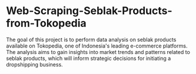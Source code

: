 # Web-Scraping-Seblak-Products-from-Tokopedia
The goal of this project is to perform data analysis on seblak products available on Tokopedia, one of Indonesia's leading e-commerce platforms. The analysis aims to gain insights into market trends and patterns related to seblak products, which will inform strategic decisions for initiating a dropshipping business.
